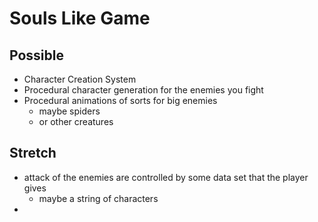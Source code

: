# Souls Like Game

## Possible

- Character Creation System
- Procedural character generation for the enemies you fight
- Procedural animations of sorts for big enemies
  - maybe spiders
  - or other creatures

## Stretch
- attack of the enemies are controlled by some data set that the player gives
  - maybe a string of characters
- 